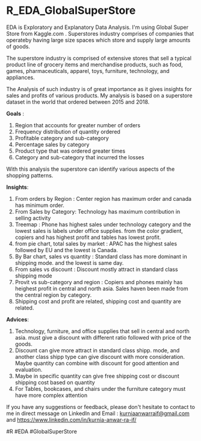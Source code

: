 
# R_EDA_GlobalSuperStore
EDA is Exploratory and Explanatory Data Analysis. I'm using Global Super Store from Kaggle.com . Superstores industry comprises of companies that operateby having large size spaces which store and supply large amounts of goods. 

The superstore industry is comprised of extensive stores that sell a typical product line of grocery items and merchandise products, such as food, games, pharmaceuticals, apparel, toys, furniture, technology, and appliances. 

The Analysis of such industry is of great importance as it gives insights for sales and profits of various products. My analysis is based on a superstore dataset in the world that ordered between 2015 and 2018.

**Goals** :
1. Region that accounts for greater number of orders
2. Frequency distribution of quantity ordered
3. Profitable category and sub-category
4. Percentage sales by category
5. Product type that was ordered greater times
6. Category and sub-category that incurred the losses

With this analysis the superstore can identify various aspects of the shopping patterns.

**Insights**:
1. From orders by Region :  Center region has maximum order and canada has minimum order.
2. From Sales by Category: Technology has maximum contribution in selling activity
3. Treemap :  Phone has highest sales under technology category and  the lowest sales is labels under office supplies. from the color gradient, copiers and has highest profit and tables has lowest profit.
4. from pie chart, total sales by market : APAC has the highest sales followed by EU and the lowest is Canada.
5. By Bar chart, sales vs quantity : Standard class has more dominant in shipping mode. and the lowest is same day.
6. From sales vs discount : Discount mostly attract in standard class shipping mode
7. Provit vs sub-category and region : Copiers and phones mainly has heighest profit in central and north asia. Sales haven been made from the central region by category.
9. Shipping cost and profit are related, shipping cost and quantity are related.

**Advices**:
1. Technology, furniture, and office supplies that sell in central and north asia. must give a discount with different ratio followed with price of the goods.
2. Discount can give more attract in standard class shipp. mode, and another class shipp type can give discount with more consideration. Maybe quantity can combine with discount for good attention and evaluation.
3. Maybe in specific quantity can give free shipping cost or discount shipping cost based on quantity
4. For Tables, bookcases, and chairs under the furniture category must have more complex attention

If you have any suggestions or feedback, please don't hesitate to contact to me in direct message on LinkedIn and Email :
kurniaanwarraif@gmail.com and https://www.linkedin.com/in/kurnia-anwar-ra-if/

#R
#EDA
#GlobalSuperStore
